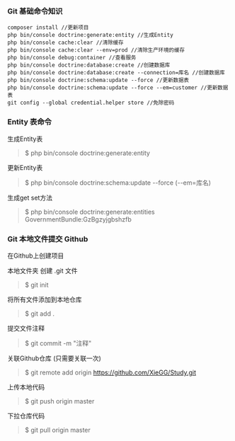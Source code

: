 ### Git 基础命令知识

	composer install //更新项目
	php bin/console doctrine:generate:entity //生成Entity
	php bin/console cache:clear //清除缓存
	php bin/console cache:clear --env=prod //清除生产环境的缓存
	php bin/console debug:container //查看服务
	php bin/console doctrine:database:create //创建数据库
	php bin/console doctrine:database:create --connection=库名 //创建数据库
	php bin/console doctrine:schema:update --force //更新数据表
	php bin/console doctrine:schema:update --force --em=customer //更新数据表
	git config --global credential.helper store //免除密码

### Entity 表命令

生成Entity表
>$ php bin/console doctrine:generate:entity  

更新Entity表
>$ php bin/console doctrine:schema:update --force (--em=库名) 
	
生成get set方法
>$ php bin/console doctrine:generate:entities GovernmentBundle:GzBgzyjgbshzfb

### Git 本地文件提交 Github
在Github上创建项目

本地文件夹 创建 .git 文件
>$ git init

将所有文件添加到本地仓库
>$ git add .

提交文件注释
>$ git commit -m "注释"

关联Github仓库 (只需要关联一次)
>$ git remote add origin https://github.com/XieGG/Study.git

上传本地代码
>$ git push origin master

下拉仓库代码
>$ git pull origin master




